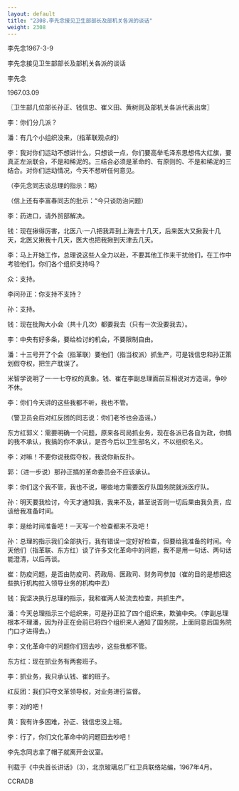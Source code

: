 ```yaml
---
layout: default
title: "2308.李先念接见卫生部部长及部机关各派的谈话"
weight: 2308
---
```


李先念1967-3-9

李先念接见卫生部部长及部机关各派的谈话

李先念

1967.03.09

〖卫生部几位部长孙正、钱信忠、崔义田、黄树则及部机关各派代表出席〗

李：你们分几派？

潘：有几个小组织没来，（指革联观点的）

李：我对你们运动不想讲什么，只想谈一点，你们要高举毛泽东思想伟大红旗，要真正左派联合，不是和稀泥的。三结合必须是革命的、有原则的、不是和稀泥的三结合。对你们运动情况，今天不想听任何意见。

（李先念同志谈总理的指示：略）

（信上还有李富春同志的批示：“今只谈防治问题）

李：药进口，请外贸部解决。

钱：现在揪得厉害，北医八·一八把我弄到上海去十几天，后来医大又揪我十几天，北医又揪我十几天，医大也把我揪到天津去几天。

李：马上开始工作，总理说这些人全力以赴，不要其他工作来干扰他们，在工作中考验他们。你们各个组织支持吗？

众：支持。

李问孙正：你支持不支持？

孙：支持。

钱：现在批陶大小会（共十几次）都要我去（只有一次没要我去）。

李：中央有好多条，要给检讨的机会，不要限制自由。

潘：十三号开了个会（指革联）要他们（指当权派）抓生产，可是钱信忠和孙正策划假夺权，把生产耽误了。

米智学说明了一·一七夺权的真象。钱、崔在李副总理面前互相说对方造谣，争吵不休。

李：你们今天讲的这些我都不听，我也不管。

（警卫员会后对红反团的同志说：你们老爷也会造谣。）

东方红郭义：需要明确一个问题，原来各司局抓业务，现在各派已各自为政，你搞的我不承认，我搞的你不承认，是否今后以卫生部名义，不以组织名义。

李：对嘛！不要你说我假夺权，我说你新反扑。

郭：（进一步说）那孙正搞的革命委员会不应该承认。

李：你们这个我不管，我也不说，哪些地方需要医疗队国务院就派医疗队。

孙：明天要我检讨，今天才通知我，我来不及，甚至说否则一切后果由我负责，应该给我准备时间。

李：是给时间准备吧！一天写一个检查都来不及吧！

孙：总理的指示我们全部执行，我有错误一定好好检查，但要给我准备的时间。今天他们（指革联、东方红）谈了许多文化革命中的问题，我不是用一句话、两句话能澄清，以后再谈。

崔：防疫问题，是否由防疫司、药政局、医政司、财务司参加（崔的目的是想把这些执行机构拉入领导业务的机构中去）

钱：我坚决执行总理的指示，我和崔两人轮流去检查，共抓生产。

潘：今天总理指示三个组织来，可是孙正拉了四个组织来，欺骗中央。（李副总理根本不理潘，因为孙正在会前已将四个组织来人通知了国务院，上面同意后国务院门口才进得去。）

李：文化革命中的问题你们回去吵，这些我都不管。

东方红：现在抓业务有两套班子。

李：抓业务，我只承认钱、崔的班子。

红反团：我们只夺文革领导权，对业务进行监督。

李：对的吧！

黄：我有许多困难，孙正、钱信忠没上班。

李：行了，你们文化革命中的问题回去吵吧！

李先念同志拿了帽子就离开会议室。

刊载于《中央首长讲话》（3），北京玻璃总厂红卫兵联络站编，1967年4月。

CCRADB

